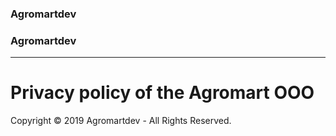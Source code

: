 ### Agromartdev

### Agromartdev

* * *

# Privacy policy of the Agromart OOO

Copyright © 2019 Agromartdev - All Rights Reserved.

#####

